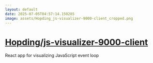 ```yaml
---
layout: default
date: 2025-07-05T04:57:14.150285
image: assets/Hopding_js-visualizer-9000-client_cropped.png
---
```


# [Hopding/js-visualizer-9000-client](https://github.com/Hopding/js-visualizer-9000-client)

React app for visualizing JavaScript event loop
